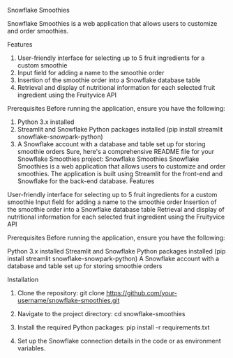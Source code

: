 Snowflake Smoothies

Snowflake Smoothies is a web application that allows users to customize and order smoothies.

Features
  1) User-friendly interface for selecting up to 5 fruit ingredients for a custom smoothie
  2) Input field for adding a name to the smoothie order
  3) Insertion of the smoothie order into a Snowflake database table
  4) Retrieval and display of nutritional information for each selected fruit ingredient using the Fruityvice API
     
Prerequisites
Before running the application, ensure you have the following:
  1) Python 3.x installed
  2) Streamlit and Snowflake Python packages installed (pip install streamlit snowflake-snowpark-python)
  3) A Snowflake account with a database and table set up for storing smoothie orders
Sure, here's a comprehensive README file for your Snowflake Smoothies project:
Snowflake Smoothies
Snowflake Smoothies is a web application that allows users to customize and order smoothies. The application is built using Streamlit for the front-end and Snowflake for the back-end database.
Features

User-friendly interface for selecting up to 5 fruit ingredients for a custom smoothie
Input field for adding a name to the smoothie order
Insertion of the smoothie order into a Snowflake database table
Retrieval and display of nutritional information for each selected fruit ingredient using the Fruityvice API

Prerequisites
Before running the application, ensure you have the following:

Python 3.x installed
Streamlit and Snowflake Python packages installed (pip install streamlit snowflake-snowpark-python)
A Snowflake account with a database and table set up for storing smoothie orders

Installation

  1) Clone the repository:
     git clone https://github.com/your-username/snowflake-smoothies.git
  
  2) Navigate to the project directory:
     cd snowflake-smoothies
  
  3) Install the required Python packages:
     pip install -r requirements.txt
  
  4) Set up the Snowflake connection details in the code or as environment variables.
